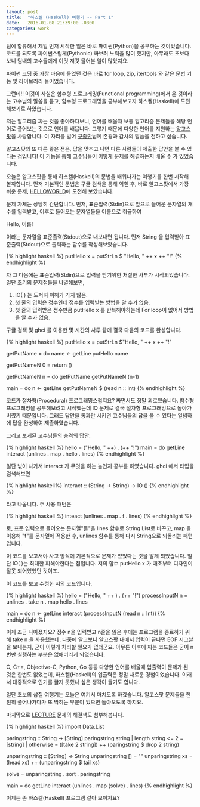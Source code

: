```yaml
---
layout: post
title:  "하스켈 (Haskell) 여행기 -- Part 1"
date:   2016-01-08 21:39:00 -0800
categories: work 
---
```

팀에 합류해서 제일 먼저 시작한 일은 바로 파이썬(Python)을 공부하는 것이었습니다.
코드를 되도록 파이썬스럽게(Pythonic) 짜보려 노력을 많이 했지만, 아무래도 초보다 보니 팀내의 고수들에게 이것 저것 물어본 일이 많았지요.

파이썬 코딩 중 가장 마음에 들었던 것은 바로 for loop, zip, itertools 와 같은 문법 기능 및 라이브러리 들이었습니다.

그런데!! 이것이 사실은 함수형 프로그래밍(Functional programming)에서 온 것이라는 고수님의 말씀을 듣고,
함수형 프로그래밍을 공부해보고자 하스켈(Haskell)에 도전해보기로 하였습니다.

저는 알고리즘 짜는 것을 좋아하다보니, 언어를 배울때 보통 알고리즘 문제들을 해당 언어로 풀어보는 것으로 언어를 배웁니다.
그렇기 때문에 다양한 언어를 지원하는 [알고스팟][algospot]을 사랑합니다. 이 자리를 빌어 [구종만][jongman]님께 존경과 감사의 말씀을 전하고 싶습니다.

알고스팟의 또 다른 좋은 점은, 답을 맞추고 나면 다른 사람들이 제출한 답안을 볼 수 있다는 점입니다!
이 기능을 통해 고수님들이 어떻게 문제를 해결하는지 배울 수 가 있었습니다.

오늘은 알고스팟을 통해 하스켈(Haskell)의 문법을 배워나가는 여행기를 한번 시작해 볼까합니다.
먼저 기본적인 문법은 구글 검색을 통해 익힌 후, 바로 알고스팟에서 가장 쉬운 문제, [HELLOWORLD](https://algospot.com/judge/problem/read/HELLOWORLD)에 도전해 보았습니다.

문제 자체는 상당히 간단합니다.
먼저, 표준입력(Stdin)으로 앞으로 들어운 문자열의 개수를 입력받고, 이후로 들어오는 문자열들을 이름으로 취급하여

Hello, 이름!

이라는 문자열을 표준출력(Stdout)으로 내보내면 됩니다.
먼저 String 을 입력받아 표준출력(Stdout)으로 출력하는 함수를 작성해보았습니다.

{% highlight haskell %}
putHello x = putStrLn $ "Hello, " ++ x ++  "!"
{% endhighlight %}

자 그 다음에는 표준입력(Stdin)으로 입력을 받기위한 처절한 사투가 시작되었습니다. 일단 초기의 문제점들을 나열해보면,

1. IO( ) 는 도저히 이해가 가지 않음.
1. 첫 줄의 입력은 정수인데 정수를 입력받는 방법을 알 수가 없음.
1. 첫 줄의 입력받은 정수만큼 putHello x 를 반복해야하는데 For loop이 없어서 방법을 알 수가 없음.

구글 검색 및 ghci 를 이용한 몇 시간의 사투 끝에 결국 다음의 코드를 완성합니다.

{% highlight haskell %}
putHello x = putStrLn $"Hello, " ++ x ++  "!"

getPutName = do
	name <- getLine
	putHello name

getPutNameN 0 = return ()

getPutNameN n = do
	getPutName
	getPutNameN (n-1)

main = do
	n <- getLine
	getPutNameN $ (read n :: Int)
{% endhighlight %}

코드가 절차형(Procedural) 프로그래밍스럽지요? 짜면서도 정말 괴로웠습니다.
함수형 프로그래밍을 공부해보려고 시작했는데 IO 문제로 결국 절차형 프로그래밍으로 돌아가버렸기 때문입니다.
그래도 답안을 통과만 시키면 고수님들의 답을 볼 수 있다는 일념하에 답을 완성하여 제출하였습니다.

그리고 보게된 고수님들의 충격의 답안:

{% highlight haskell %}
hello = ("Hello, " ++) . (++ "!")
main = do
		getLine
		interact (unlines . map . hello . lines)
{% endhighlight %}

일단 넋이 나가서 interact 가 무엇을 하는 놈인지 공부를 하였습니다.
ghci 에서 타입을 검색해보면

{% highlight haskell%}
interact :: (String -> String) -> IO ()
{% endhighlight %}

라고 나옵니다. 주 사용 패턴은

{% highlight haskell %}
inteact (unlines . map . f . lines)
{% endhighlight %}

로, 표준 입력으로 들어오는 문자열"들"을 lines 함수로 String List로 바꾸고, map 을 이용해 "f"를 문자열에 적용한 후, unlines 함수를 통해 다시 String으로 되돌리는
패턴입니다.

이 코드를 보고서야 사고 방식에 기본적으로 문제가 있었다는 것을 알게 되었습니다.
일단 IO( )는 최대한 피해야한다는 점입니다. 저의 함수 putHello x 가 애초부터 디자인이 잘못 되어있었던 것이죠.

이 코드를 보고 수정한 저의 코드입니다.

{% highlight haskell %}
hello = ("Hello, " ++ ) . (++ "!")
processInputN n  = unlines . take n . map hello . lines

main = do
	n <- getLine
	interact (processInputN (read n :: Int))
{% endhighlight %}

이제 조금 나아졌지요?
정수 n을 입력받고 n줄을 읽은 후에는 프로그램을 종료하기 위해 take n 을 사용했는데, 나중에 알고보니 알고스팟 내에서 입력이 끝나면 EOF 시그날을 보내는지, 굳이 이렇게 처리할 필요가 없더군요.
아무튼 이후에 짜는 코드들은 굳이 n번만 실행하는 부분은 없애버리게 되었습니다.

C, C++, Objective-C, Python, Go 등등 다양한 언어를 배울때 입출력이 문제가 된 것은 한번도 없었는데, 하스켈(Haskell)의 입출력은 정말 새로운 경험이었습니다.
이래서 대중적으로 인기를 끌지 못했나 싶은 생각이 들기도 합니다.

일단 초보의 삽질 여행기는 오늘은 여기서 마치도록 하겠습니다.
알고스팟 문제들을 천천히 풀어나가다가 또 막히는 부분이 있으면 돌아오도록 하지요.

마지막으로 [LECTURE](https://algospot.com/judge/problem/read/LECTURE) 문제의 해결책도 첨부해봅니다.

{% highlight haskell %}
import Data.List

paringstring :: String -> [String]
paringstring string
	| length string <= 2 = [string]
	| otherwise = ([take 2 string]) ++ (paringstring $ drop 2 string)

unparingstring :: [String] -> String
unparingstring [] = "" 
unparingstring xs = (head xs) ++ (unparingstring $ tail xs)

solve = unparingstring . sort . paringstring

main = do 
	getLine
	interact (unlines . map (solve) . lines)
{% endhighlight %}

이제는 좀 하스켈(Haskell) 프로그램 같아 보이지요?

[algospot]: https://algospot.com/
[jongman]: http://theyearlyprophet.com/